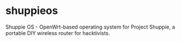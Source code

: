 # shuppieos
Shuppie OS - OpenWrt-based operating system for Project Shuppie, a portable DIY wireless router for hacktivists.
